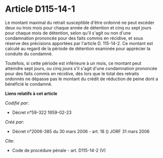 # Article D115-14-1

Le montant maximal du retrait susceptible d'être ordonné ne peut excéder deux ou trois mois pour chaque année de détention et
cinq ou sept jours pour chaque mois de détention, selon qu'il s'agit ou non d'une condamnation prononcée pour des faits
commis en récidive, et sous réserve des précisions apportées par l'article D. 115-14-2. Ce montant est calculé au regard de
la période de détention examinée pour apprécier la conduite du condamné. 

Toutefois, si cette période est inférieure à un mois, ce montant peut atteindre sept jours, ou cinq jours s'il s'agit d'une
condamnation prononcée pour des faits commis en récidive, dès lors que le total des retraits ordonnés ne dépasse pas le
montant du crédit de réduction de peine dont a bénéficié le condamné.

**Liens relatifs à cet article**

_Codifié par_:

  - Décret n°59-322 1959-02-23

_Créé par_:

  - Décret n°2006-385 du 30 mars 2006 - art. 18 () JORF 31 mars 2006

_Cite_:

  - Code de procédure pénale - art. D115-14-2 (V)
